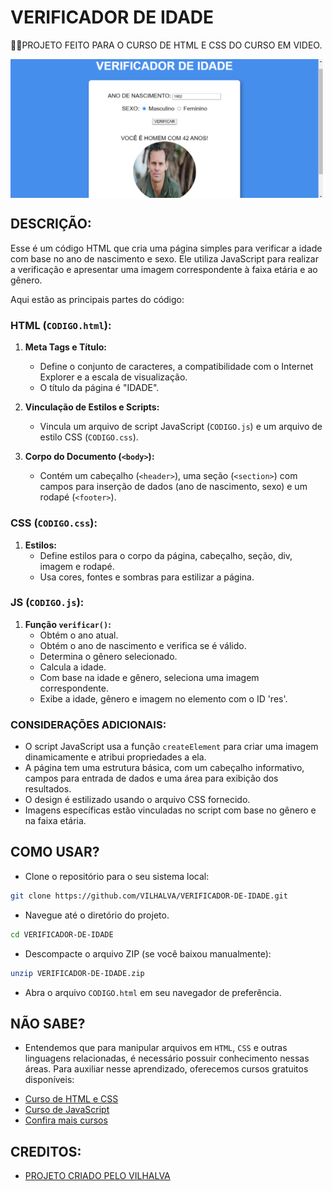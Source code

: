 # VERIFICADOR DE IDADE
👨‍🏫PROJETO FEITO PARA O CURSO DE HTML E CSS DO CURSO EM VIDEO.

<img src="FOTO.png" align="center" width="500"> <br>

## DESCRIÇÃO:
Esse é um código HTML que cria uma página simples para verificar a idade com base no ano de nascimento e sexo. Ele utiliza JavaScript para realizar a verificação e apresentar uma imagem correspondente à faixa etária e ao gênero.

Aqui estão as principais partes do código:

### HTML (`CODIGO.html`):
1. **Meta Tags e Título:**
   - Define o conjunto de caracteres, a compatibilidade com o Internet Explorer e a escala de visualização.
   - O título da página é "IDADE".

2. **Vinculação de Estilos e Scripts:**
   - Vincula um arquivo de script JavaScript (`CODIGO.js`) e um arquivo de estilo CSS (`CODIGO.css`).

3. **Corpo do Documento (`<body>`):**
   - Contém um cabeçalho (`<header>`), uma seção (`<section>`) com campos para inserção de dados (ano de nascimento, sexo) e um rodapé (`<footer>`).

### CSS (`CODIGO.css`):
1. **Estilos:**
   - Define estilos para o corpo da página, cabeçalho, seção, div, imagem e rodapé.
   - Usa cores, fontes e sombras para estilizar a página.

### JS (`CODIGO.js`):
1. **Função `verificar()`:**
   - Obtém o ano atual.
   - Obtém o ano de nascimento e verifica se é válido.
   - Determina o gênero selecionado.
   - Calcula a idade.
   - Com base na idade e gênero, seleciona uma imagem correspondente.
   - Exibe a idade, gênero e imagem no elemento com o ID 'res'.

### CONSIDERAÇÕES ADICIONAIS:
   - O script JavaScript usa a função `createElement` para criar uma imagem dinamicamente e atribui propriedades a ela.
   - A página tem uma estrutura básica, com um cabeçalho informativo, campos para entrada de dados e uma área para exibição dos resultados.
   - O design é estilizado usando o arquivo CSS fornecido.
   - Imagens específicas estão vinculadas no script com base no gênero e na faixa etária.

## COMO USAR?
* Clone o repositório para o seu sistema local:

```bash
git clone https://github.com/VILHALVA/VERIFICADOR-DE-IDADE.git
```

* Navegue até o diretório do projeto.

```bash
cd VERIFICADOR-DE-IDADE
```

* Descompacte o arquivo ZIP (se você baixou manualmente):

```bash
unzip VERIFICADOR-DE-IDADE.zip
```
* Abra o arquivo `CODIGO.html` em seu navegador de preferência.

## NÃO SABE?
- Entendemos que para manipular arquivos em `HTML`, `CSS` e outras linguagens relacionadas, é necessário possuir conhecimento nessas áreas. Para auxiliar nesse aprendizado, oferecemos cursos gratuitos disponíveis:
* [Curso de HTML e CSS](https://github.com/VILHALVA/CURSO-DE-HTML-E-CSS)
* [Curso de JavaScript](https://github.com/VILHALVA/CURSO-DE-JAVASCRIPT)
* [Confira mais cursos](https://github.com/VILHALVA?tab=repositories&q=+topic:CURSO)

## CREDITOS:
- [PROJETO CRIADO PELO VILHALVA](https://github.com/VILHALVA)
